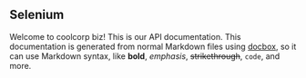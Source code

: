 ## Selenium

Welcome to coolcorp biz! This is our API documentation. This documentation
is generated from normal Markdown files using [docbox](https://github.com/tmcw/docbox),
so it can use Markdown syntax, like **bold**, *emphasis*, ~~strikethrough~~,
`code`, and more.
